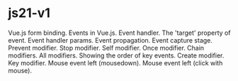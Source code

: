 # js21-v1
Vue.js form binding. Events in Vue.js.
  Event handler.
  The 'target' property of event.
  Event handler params.
  Event propagation.
  Event capture stage.
  Prevent modifier.
  Stop modifier.
  Self modifier.
  Once modifier.
  Chain modifiers.
  All modifiers.
  Showing the order of key events.
  Create modifier.
  Key modifier.
  Mouse event left (mousedown).
  Mouse event left (click with mouse).
